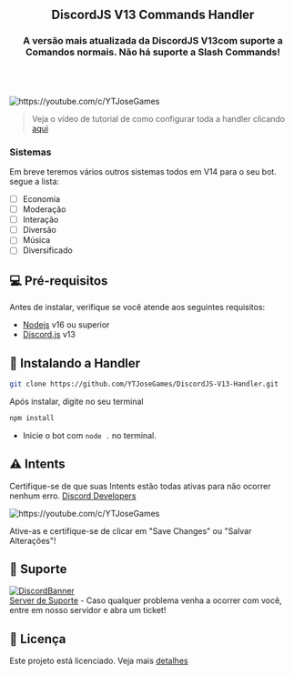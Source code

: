 <h2 align="center">DiscordJS V13 Commands Handler</h2>
<h3 align="center">A versão mais atualizada da DiscordJS V13com suporte a Comandos normais. Não há suporte a Slash Commands!</h3>
<br/>
<br/>
<br/>

<img src="https://imgur.com/LvRjHH3.png" alt="https://youtube.com/c/YTJoseGames">

> Veja o vídeo de tutorial de como configurar toda a handler clicando [aqui](https://youtube.com/c/YTJoseGames)

### Sistemas

Em breve teremos vários outros sistemas todos em V14 para o seu bot. segue a lista: 

- [ ] Economia
- [ ] Moderação
- [ ] Interação
- [ ] Diversão
- [ ] Música
- [ ] Diversificado

## 💻 Pré-requisitos

Antes de instalar, verifique se você atende aos seguintes requisitos:

* [Nodejs](https://nodejs.org/en/) v16 ou superior
* [Discord.js](https://github.com/discordjs/discord.js/) v13

## 🚀 Instalando a Handler

```bash
git clone https://github.com/YTJoseGames/DiscordJS-V13-Handler.git
```

Após instalar, digite no seu terminal

```bash
npm install
```

- Inicie o bot com `node .` no terminal.

## ⚠ Intents

Certifique-se de que suas Intents estão todas ativas para não ocorrer nenhum erro. [Discord Developers](https://discord.com/developers/applications)

<img src="https://imgur.com/LCXObMt.png" alt="https://youtube.com/c/YTJoseGames">

Ative-as e certifique-se de clicar em "Save Changes" ou "Salvar Alterações"!

## 📃 Suporte

[![DiscordBanner](https://invidget.switchblade.xyz/X9WCYfVs5K)](https://discord.gg/X9WCYfVs5K)
<br/>
[Server de Suporte](https://discord.gg/X9WCYfVs5K) - Caso qualquer problema venha a ocorrer com você, entre em nosso servidor e abra um ticket!

## 📝 Licença

Este projeto está licenciado. Veja mais [detalhes](https://github.com/YTJoseGames/DiscordJS-V13-Handler/blob/main/LICENSE)
